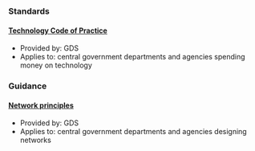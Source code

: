 ### Standards

#### [Technology Code of Practice](https://www.gov.uk/service-manual/technology/code-of-practice.html)

* Provided by: GDS
* Applies to: central government departments and agencies spending money on technology 

### Guidance

#### [Network principles](https://www.gov.uk/government/publications/network-principles/network-principles)

* Provided by: GDS
* Applies to: central government departments and agencies designing networks
